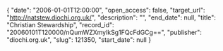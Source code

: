 {
  "date": "2006-01-01T12:00:00", 
  "open_access": false, 
  "target_url": "http://natstew.diochi.org.uk/", 
  "description": "", 
  "end_date": null, 
  "title": "Christian Stewardship", 
  "record_id": "20060101T120000/nQumWZXmylkSg1FQcFdGCg==", 
  "publisher": "diochi.org.uk", 
  "slug": 121350, 
  "start_date": null
}

